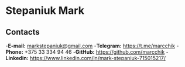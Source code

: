 # Stepaniuk Mark
## Contacts
-**E-mail:** markstepaniuk@gmail.com
-**Telegram:** https://t.me/marcchik
-**Phone:** +375 33 334 94 46
-**GitHub:** https://github.com/marcchik
-**Linkedin:** https://www.linkedin.com/in/mark-stepaniuk-715015217/
